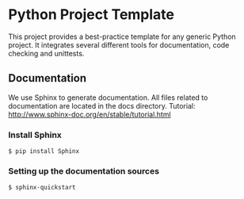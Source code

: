 # Python Project Template

This project provides a best-practice template for any generic Python project. It integrates several different tools for documentation, code checking and unittests.

## Documentation
We use Sphinx to generate documentation. All files related to documentation are located in the docs directory.
Tutorial: http://www.sphinx-doc.org/en/stable/tutorial.html

### Install Sphinx
```
$ pip install Sphinx
```

### Setting up the documentation sources
```
$ sphinx-quickstart
```